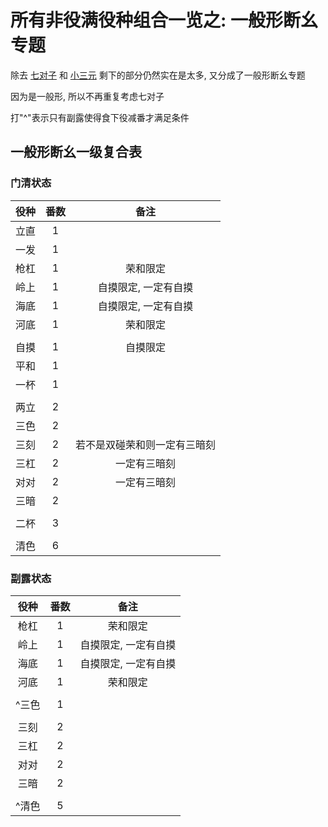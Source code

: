 # 所有非役满役种组合一览之: 一般形断幺专题

除去 [七对子](../七对子专题.md) 和 [小三元](../小三元专题) 剩下的部分仍然实在是太多, 又分成了一般形断幺专题

因为是一般形, 所以不再重复考虑七对子

打"^"表示只有副露使得食下役减番才满足条件

## 一般形断幺一级复合表

### 门清状态

| 役种 | 番数 |       备注       |
|:--:|:--:|:--------------:|
| 立直 | 1  |                |
| 一发 | 1  |                |
| 枪杠 | 1  |      荣和限定      |
| 岭上 | 1  |  自摸限定, 一定有自摸   |
| 海底 | 1  |  自摸限定, 一定有自摸   |
| 河底 | 1  |      荣和限定      |
|    |    |
| 自摸 | 1  |      自摸限定      |
| 平和 | 1  |
| 一杯 | 1  |
|    |    |
| 两立 | 2  |
| 三色 | 2  |
| 三刻 | 2  | 若不是双碰荣和则一定有三暗刻 |
| 三杠 | 2  |     一定有三暗刻     |
| 对对 | 2  |     一定有三暗刻     |
| 三暗 | 2  |
|    |    |
| 二杯 | 3  |
|    |    |
| 清色 | 6  |

### 副露状态

| 役种  | 番数 |     备注      |
|:---:|:--:|:-----------:|
| 枪杠  | 1  |    荣和限定     |
| 岭上  | 1  | 自摸限定, 一定有自摸 |
| 海底  | 1  | 自摸限定, 一定有自摸 |
| 河底  | 1  |    荣和限定     |
|     |    |
| ^三色 | 1  |
|     |    |
| 三刻  | 2  |
| 三杠  | 2  |
| 对对  | 2  |
| 三暗  | 2  |
|     |    |
| ^清色 | 5  |
